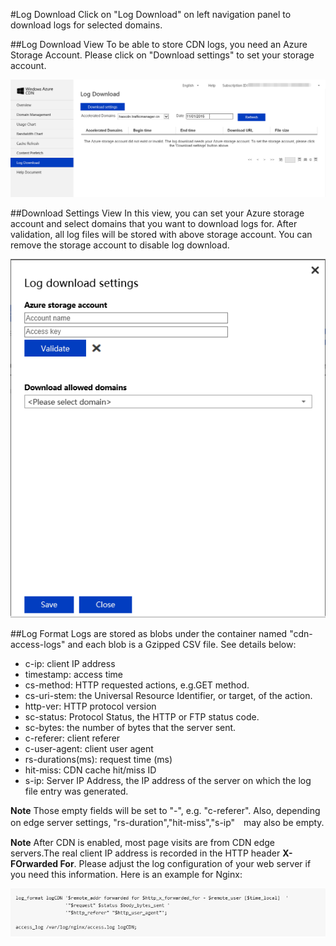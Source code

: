 #Log Download
Click on "Log Download" on left navigation panel to download logs for selected domains.

##Log Download View
To be able to store CDN logs, you need an Azure Storage Account. Please click on "Download settings" to set your storage account.

![020](images/020.png)

##Download Settings View
In this view, you can set your Azure storage account and select domains that you want to download logs for. After validation, all log files will be stored with above storage account. You can remove the storage account to disable log download. 

![021](images/021.png)

##Log Format
Logs are stored as blobs under the container named "cdn-access-logs" and each blob is a Gzipped CSV file. See details below:

 - c-ip: client IP address
 - timestamp: access time
 - cs-method: HTTP requested actions, e.g.GET method.
 - cs-uri-stem: the Universal Resource Identifier, or target, of the action.
 - http-ver: HTTP protocol version
 - sc-status: Protocol Status, the HTTP or FTP status code.
 - sc-bytes: the number of bytes that the server sent. 
 - c-referer: client referer
 - c-user-agent: client user agent
 - rs-durations(ms): request time (ms)
 - hit-miss: CDN cache hit/miss ID
 - s-ip: Server IP Address, the IP address of the server on which the log file entry was generated.

**Note** Those empty fields will be set to "-", e.g. "c-referer". Also, depending on edge server settings, "rs-duration","hit-miss","s-ip"　may also be empty.

**Note** After CDN is enabled, most page visits are from CDN edge servers.The real client IP address is recorded in the HTTP header **X-FOrwarded For**. Please adjust the log configuration of your web server if you need this information. Here is an example for Nginx:

![022](images/022.png)
